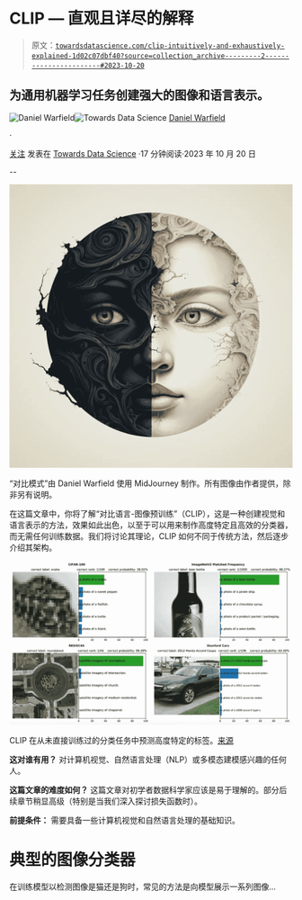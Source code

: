 # CLIP — 直观且详尽的解释

> 原文：[`towardsdatascience.com/clip-intuitively-and-exhaustively-explained-1d02c07dbf40?source=collection_archive---------2-----------------------#2023-10-20`](https://towardsdatascience.com/clip-intuitively-and-exhaustively-explained-1d02c07dbf40?source=collection_archive---------2-----------------------#2023-10-20)

## 为通用机器学习任务创建强大的图像和语言表示。

[](https://medium.com/@danielwarfield1?source=post_page-----1d02c07dbf40--------------------------------)![Daniel Warfield](https://medium.com/@danielwarfield1?source=post_page-----1d02c07dbf40--------------------------------)[](https://towardsdatascience.com/?source=post_page-----1d02c07dbf40--------------------------------)![Towards Data Science](https://towardsdatascience.com/?source=post_page-----1d02c07dbf40--------------------------------) [Daniel Warfield](https://medium.com/@danielwarfield1?source=post_page-----1d02c07dbf40--------------------------------)

·

[关注](https://medium.com/m/signin?actionUrl=https%3A%2F%2Fmedium.com%2F_%2Fsubscribe%2Fuser%2Fbdc4072cbfdc&operation=register&redirect=https%3A%2F%2Ftowardsdatascience.com%2Fclip-intuitively-and-exhaustively-explained-1d02c07dbf40&user=Daniel+Warfield&userId=bdc4072cbfdc&source=post_page-bdc4072cbfdc----1d02c07dbf40---------------------post_header-----------) 发表在 [Towards Data Science](https://towardsdatascience.com/?source=post_page-----1d02c07dbf40--------------------------------) ·17 分钟阅读·2023 年 10 月 20 日[](https://medium.com/m/signin?actionUrl=https%3A%2F%2Fmedium.com%2F_%2Fvote%2Ftowards-data-science%2F1d02c07dbf40&operation=register&redirect=https%3A%2F%2Ftowardsdatascience.com%2Fclip-intuitively-and-exhaustively-explained-1d02c07dbf40&user=Daniel+Warfield&userId=bdc4072cbfdc&source=-----1d02c07dbf40---------------------clap_footer-----------)

--

[](https://medium.com/m/signin?actionUrl=https%3A%2F%2Fmedium.com%2F_%2Fbookmark%2Fp%2F1d02c07dbf40&operation=register&redirect=https%3A%2F%2Ftowardsdatascience.com%2Fclip-intuitively-and-exhaustively-explained-1d02c07dbf40&source=-----1d02c07dbf40---------------------bookmark_footer-----------)![](img/bb84737af3ff56dd6f70ef16d6a1e9ce.png)

“对比模式”由 Daniel Warfield 使用 MidJourney 制作。所有图像由作者提供，除非另有说明。

在这篇文章中，你将了解“对比语言-图像预训练”（CLIP），这是一种创建视觉和语言表示的方法，效果如此出色，以至于可以用来制作高度特定且高效的分类器，而无需任何训练数据。我们将讨论其理论，CLIP 如何不同于传统方法，然后逐步介绍其架构。

![](img/b518de3e7bc648a9fde1be23489a9594.png)

CLIP 在从未直接训练过的分类任务中预测高度特定的标签。[来源](https://arxiv.org/pdf/2103.00020.pdf)

**这对谁有用？** 对计算机视觉、自然语言处理（NLP）或多模态建模感兴趣的任何人。

**这篇文章的难度如何？** 这篇文章对初学者数据科学家应该是易于理解的。部分后续章节稍显高级（特别是当我们深入探讨损失函数时）。

**前提条件：** 需要具备一些计算机视觉和自然语言处理的基础知识。

# 典型的图像分类器

在训练模型以检测图像是猫还是狗时，常见的方法是向模型展示一系列图像…
